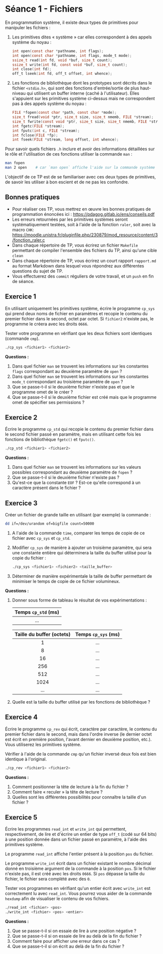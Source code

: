 # Séance 1 - Fichiers

En programmation système, il existe deux types de primitives pour manipuler les fichiers :

1. Les primitives dites « système » car elles correspondent à des appels système du noyau :

    ```c
    int open(const char *pathname, int flags);
    int open(const char *pathname, int flags, mode_t mode);
    ssize_t read(int fd, void *buf, size_t count);
    ssize_t write(int fd, const void *buf, size_t count);
    int close(int fd);
    off_t lseek(int fd, off_t offset, int whence);
    ```
2. Les fonctions de bibliothèque dont les prototypes sont décrits dans le fichier `<stdio.h>`, qui sont des fonctions d'entrée/sortie de plus haut-niveau qui utilisent un buffer interne (caché à l'utilisateur). Elles s'appuient sur les primitives système ci-dessus mais ne correspondent pas à des appels système du noyau :
    ```c
    FILE *fopen(const char *path, const char *mode);
    size_t fread(void *ptr, size_t size, size_t nmemb, FILE *stream);
    size_t fwrite(const void *ptr, size_t size, size_t nmemb, FILE *stream);
    int fgetc(FILE *stream);
    int fputc(int c, FILE *stream);
    int fclose(FILE *fp);
    int fseek(FILE *stream, long offset, int whence);
    ```

Pour savoir quels fichiers `.h` inclure et avoir des informations détaillées sur le rôle et l'utilisation de ces fonctions utiliser la commande `man` :

```sh
man fopen
man 2 open    # car `man open` affiche l'aide sur la commande système `open`
```

L'objectif de ce TP est de se familiariser avec ces deux types de primitives, de savoir les utiliser à bon escient et de ne pas les confondre.

## Bonnes pratiques

* Pour réaliser ces TP, vous mettrez en œuvre les bonnes pratiques de programmation énoncées ici : https://pdagog.gitlab.io/ens/conseils.pdf
* Les erreurs retournées par les primitives systèmes seront systématiquement testées, soit à l'aide de la fonction `raler`, soit avec la macro `CHK`:
https://moodle.unistra.fr/pluginfile.php/230879/mod_resource/content/3/fonction_raler.c
* Dans chaque répertoire de TP, vous écrirez un fichier `Makefile` permettant de compiler l'ensemble des fichiers du TP, ainsi qu'une cible `clean`
* Dans chaque répertoire de TP, vous écrirez un court rapport `rapport.md` au format Markdown dans lesquel vous répondrez aux différentes questions du sujet de TP.
* Vous effectuerez des `commit` réguliers de votre travail, et un `push` en fin de séance.

## Exercice 1 

En utilisant uniquement les primitives système, écrire le programme `cp_sys` qui prend deux noms de fichier en paramètres et recopie le contenu du premier fichier dans le second, octet par octet.
Si `fichier2` n'existe pas, le programme le créera avec les droits `0666`.

Tester votre programme en vérifiant que les deux fichiers sont identiques (commande `cmp`).

```sh
./cp_sys <fichier1> <fichier2> 
```

**Questions :**

1. Dans quel fichier `man` se trouvent les informations sur les constantes `flags` correspondant au deuxième paramètre de `open` ?
2. Dans quel fichier `man` se trouvent les informations sur les constantes `mode_t` correspondant au troisième paramètre de `open` ?
3. Que se passe-t-il si le deuxième fichier n'existe pas et que le programme omet de le créer ?
4. Que se passe-t-il si le deuxième fichier est créé mais que le programme omet de spécifier ses permissions ?

## Exercice 2

Écrire le programme `cp_std` qui recopie le contenu du premier fichier dans le second fichier passé en paramètre, mais en utilisant cette fois les fonctions de bibliothèque `fgetc()` et `fputc()`.

```sh
./cp_std <fichier1> <fichier2>
```

**Questions :**

1. Dans quel fichier `man` se trouvent les informations sur les valeurs possibles correspondant au deuxième paramètre de `fopen` ?
2. Que se passe-t-il si le deuxième fichier n'existe pas ?
3. Qu'est-ce que la constante `EOF` ? Est-ce qu'elle correspond à un caractère présent dans le fichier ?


## Exercice 3

Créer un fichier de grande taille en utilisant (par exemple) la commande :

```sh
dd if=/dev/urandom of=bigfile count=50000
```

1. A l'aide de la commande `time`,  comparer les temps de copie de ce fichier avec `cp_sys` et `cp_std`.
2. Modifier `cp_sys` de manière à ajouter un troisième paramètre, qui sera une constante entière qui déterminera la taille du buffer utilisé pour la copie du fichier :

    ```sh
    ./cp_sys <fichier1> <fichier2> <taille_buffer>
    ```
3. Déterminer de manière expérimentale la taille de buffer permettant de minimiser le temps de copie de ce fichier volumineux.

**Questions :**

1. Donner sous forme de tableau le résultat de vos expérimentations :

    | Temps `cp_std` (ms) |
    |:----------------:|
    | ... |

    |Taille du buffer (octets) | Temps `cp_sys` (ms) |
    |:----------------:|:--------------:|
    |  1               |  ...             |
    |  8             | ...          |
    |  16             | ...          |
    |  256             | ...          |
    |  512             |  ...          |
    |  1024             |  ...            |
    |  ...             |  ...             |

2. Quelle est la taille du buffer utilisé par les fonctions de bibliothèque ?

## Exercice 4

Écrire le programme `cp_rev` qui écrit, caractère par caractère,  le contenu du premier fichier dans le second, mais dans l'ordre inverse (le dernier octet est écrit en première position, l'avant dernier en deuxième position, etc.). Vous utiliserez les primitives système.

Vérifier à l'aide de la commande `cmp` qu'un fichier inversé deux fois est bien identique à l'original.

```sh
./cp_rev <fichier1> <fichier2> 
```

**Questions :**

1. Comment positionner la tête de lecture à la fin du fichier ?
2. Comment faire « reculer » la tête de lecture ?
2. Quelles sont les différentes possibilités pour connaître la taille d'un fichier ?

## Exercice 5 

Écrire les programmes `read_int` et `write_int` qui permettent, respectivement, de lire  et d'écrire un entier de type `off_t` (codé sur $`64`$ bits) à une position donnée dans un fichier passé en paramètre, à l'aide des primitives système.

Le programme `read_int` affiche l'entier présent à la position `pos` du fichier. 

Le programme `write_int` écrit dans un fichier existant le nombre décimal donné en troisième argument de la commande à la position `pos`. Si le fichier n'existe pas, il est créé avec les droits `0666`. Si `pos` dépasse la taille du fichier, le fichier sera complété avec des `0`.

Tester vos programmes en vérifiant qu'un entier écrit avec `write_int` est correctement lu avec `read_int`. Vous pourrez vous aider de la commande `hexdump`  afin de visualiser le contenu de vos fichiers.

```sh
./read_int <fichier> <pos> 
./write_int <fichier> <pos> <entier>
```

**Questions :**

1. Que se passe-t-il si on essaie de lire à une position négative ?
2. Que se passe-t-il si on essaie de lire au delà de la fin du fichier ?
3. Comment faire pour afficher une erreur dans ce cas ?
4. Que se passe-t-il si on écrit au delà de la fin du fichier ?
